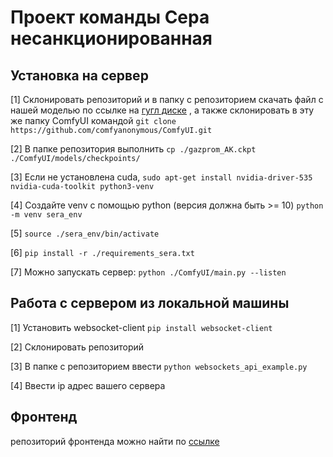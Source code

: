 # Проект команды Сера несанкционированная

## Установка на сервер

[1] Склонировать репозиторий и в папку с репозиторием скачать файл с нашей моделью по ссылке на [гугл диске](https://drive.google.com/file/d/1JmCZXjWZN7BEIytnFTzzmGsh0q9QTyeb/view?usp=sharing) , a также склонировать в эту же папку ComfyUI командой ```git clone https://github.com/comfyanonymous/ComfyUI.git```

[2] В папке репозитория выполнить ```cp ./gazprom_AK.ckpt ./ComfyUI/models/checkpoints/```

[3] Если не установлена cuda, ```sudo apt-get install nvidia-driver-535 nvidia-cuda-toolkit python3-venv```

[4] Создайте venv c помощью python (версия должна быть >= 10) ```python -m venv sera_env```

[5] ```source ./sera_env/bin/activate```

[6] ```pip install -r ./requirements_sera.txt```

[7] Можно запускать сервер: ```python ./ComfyUI/main.py --listen```

## Работа с сервером из локальной машины

[1] Установить websocket-client ```pip install websocket-client```

[2] Склонировать репозиторий

[3] В папке с репозиторием ввести ```python websockets_api_example.py```

[4] Ввести ip адрес вашего сервера


## Фронтенд

репозиторий фронтенда можно найти по [ссылке](https://github.com/alex-bul/lct_2024)


